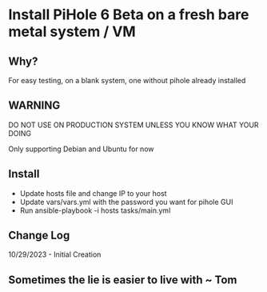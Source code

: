 # Install PiHole 6 Beta on a fresh bare metal system / VM

## Why?
For easy testing, on a blank system, one without pihole already installed

## WARNING
DO NOT USE ON PRODUCTION SYSTEM UNLESS YOU KNOW WHAT YOUR DOING  

Only supporting Debian and Ubuntu for now  

## Install
* Update hosts file and change IP to your host
* Update vars/vars.yml with the password you want for pihole GUI
* Run ansible-playbook -i hosts tasks/main.yml

## Change Log 
10/29/2023 - Initial Creation  

## Sometimes the lie is easier to live with ~ Tom

